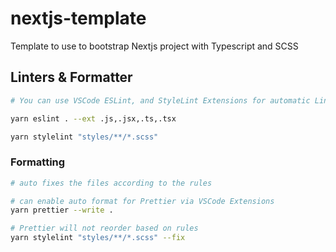 # nextjs-template

Template to use to bootstrap Nextjs project with Typescript and SCSS

## Linters & Formatter

```bash
# You can use VSCode ESLint, and StyleLint Extensions for automatic Linting

yarn eslint . --ext .js,.jsx,.ts,.tsx

yarn stylelint "styles/**/*.scss"
```

### Formatting

```bash
# auto fixes the files according to the rules

# can enable auto format for Prettier via VSCode Extensions
yarn prettier --write .

# Prettier will not reorder based on rules
yarn stylelint "styles/**/*.scss" --fix
```
